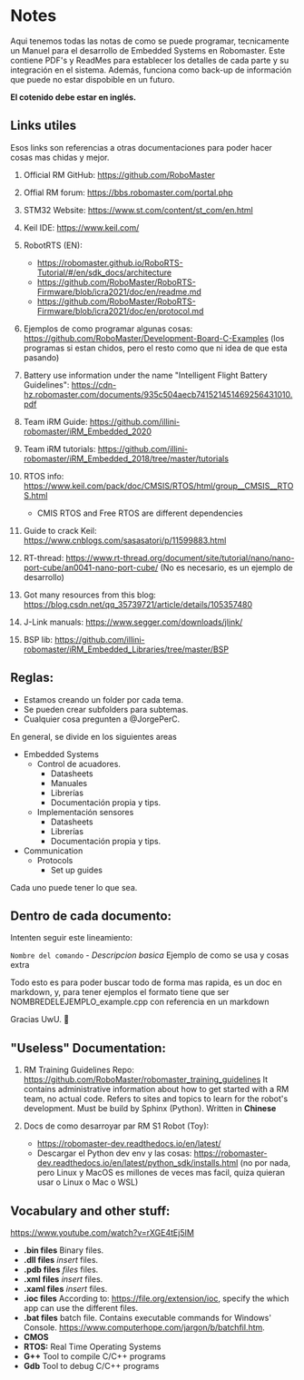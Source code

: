 # Notes
Aqui tenemos todas las notas de como se puede programar, tecnicamente un Manuel para el desarrollo de Embedded Systems en Robomaster.
Este contiene PDF's y ReadMes para establecer los detalles de cada parte y su integración en el sistema. Además, funciona como back-up de información que puede no estar dispobible en un futuro. 

**El cotenido debe estar en inglés.**

## Links utiles

Esos links son referencias a otras documentaciones para poder hacer cosas mas chidas y mejor.

1. Official RM GitHub: https://github.com/RoboMaster
1. Offial RM forum: https://bbs.robomaster.com/portal.php

1. STM32 Website: https://www.st.com/content/st_com/en.html
1. Keil IDE: https://www.keil.com/

1. RobotRTS (EN): 
    * https://robomaster.github.io/RoboRTS-Tutorial/#/en/sdk_docs/architecture
    * https://github.com/RoboMaster/RoboRTS-Firmware/blob/icra2021/doc/en/readme.md
    * https://github.com/RoboMaster/RoboRTS-Firmware/blob/icra2021/doc/en/protocol.md
1. Ejemplos de como programar algunas cosas: https://github.com/RoboMaster/Development-Board-C-Examples (los programas si estan chidos, pero el resto como que ni idea de que esta pasando)

1. Battery use information under the name "Intelligent Flight Battery Guidelines": https://cdn-hz.robomaster.com/documents/935c504aecb741521451469256431010.pdf

1. Team iRM Guide: https://github.com/illini-robomaster/iRM_Embedded_2020
1. Team iRM tutorials: https://github.com/illini-robomaster/iRM_Embedded_2018/tree/master/tutorials
1. RTOS info: https://www.keil.com/pack/doc/CMSIS/RTOS/html/group__CMSIS__RTOS.html
    * CMIS RTOS and Free RTOS are different dependencies 
1. Guide to crack Keil: https://www.cnblogs.com/sasasatori/p/11599883.html
1. RT-thread: https://www.rt-thread.org/document/site/tutorial/nano/nano-port-cube/an0041-nano-port-cube/ (No es necesario, es un ejemplo de desarrollo)
1. Got many resources from this blog: https://blog.csdn.net/qq_35739721/article/details/105357480
1. J-Link manuals: https://www.segger.com/downloads/jlink/
1. BSP lib: https://github.com/illini-robomaster/iRM_Embedded_Libraries/tree/master/BSP

## Reglas:

- Estamos creando un folder por cada tema.
- Se pueden crear subfolders para subtemas.
- Cualquier cosa pregunten a @JorgePerC.

En general, se divide en los siguientes areas
- Embedded Systems
    - Control de acuadores.
        - Datasheets
        - Manuales
        - Librerías
        - Documentación propia y tips.
    - Implementación sensores
        - Datasheets
        - Librerías
        - Documentación propia y tips.
- Communication
    - Protocols
        - Set up guides

Cada uno puede tener lo que sea.



## Dentro de cada documento:

Intenten seguir este lineamiento:

`Nombre del comando` - *Descripcion basica* Ejemplo de como se usa y cosas extra

Todo esto es para poder buscar todo de forma mas rapida, es un doc en markdown, y, para tener ejemplos el formato tiene que ser NOMBREDELEJEMPLO_example.cpp con referencia en un markdown

Gracias UwU. 🐉

## "Useless" Documentation:
1. RM Training Guidelines Repo:
    https://github.com/RoboMaster/robomaster_training_guidelines
    It contains administrative information about how to get started with a RM team, no actual code. Refers to sites and topics to learn for the robot's development. 
    Must be build by Sphinx (Python). Written in **Chinese**  

1. Docs de como desarroyar par RM S1 Robot (Toy): 
    * https://robomaster-dev.readthedocs.io/en/latest/
    * Descargar el Python dev env y las cosas: https://robomaster-dev.readthedocs.io/en/latest/python_sdk/installs.html (no por nada, pero Linux y MacOS es millones de veces mas facil, quiza quieran usar o Linux o Mac o WSL)

## Vocabulary and other stuff:
https://www.youtube.com/watch?v=rXGE4tEj5IM


* **.bin files** Binary files. 
* **.dll files** _insert_ files. 
* **.pdb files** _files_ files. 
* **.xml files** _insert_ files. 
* **.xaml files** _insert_ files. 
* **.ioc files** According to: https://file.org/extension/ioc, specify the which app can use the different files. 
* **.bat files** batch file. Contains executable commands for Windows' Console.  https://www.computerhope.com/jargon/b/batchfil.htm. 
* **CMOS** 
* **RTOS:** Real Time Operating Systems
* **G++** Tool to compile C/C++ programs
* **Gdb** Tool to debug C/C++ programs
